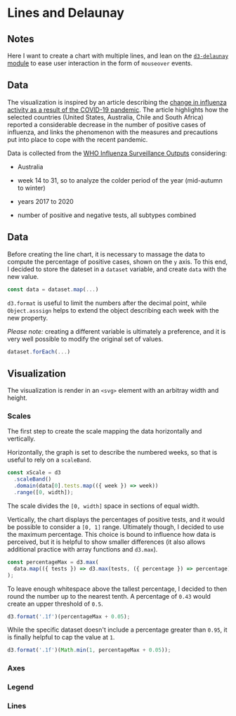 # Lines and Delaunay

<!-- ## [Live Demo]() -->

## Notes

Here I want to create a chart with multiple lines, and lean on the [`d3-delaunay` module](https://github.com/d3/d3-delaunay) to ease user interaction in the form of `mouseover` events.

## Data

The visualization is inspired by an article describing the [change in influenza activity as a result of the COVID-19 pandemic](https://www.cdc.gov/mmwr/volumes/69/wr/mm6937a6.htm?s_cid=mm6937a6_w). The article highlights how the selected countries (United States, Australia, Chile and South Africa) reported a considerable decrease in the number of positive cases of influenza, and links the phenomenon with the measures and precautions put into place to cope with the recent pandemic.

Data is collected from the [WHO Influenza Surveillance Outputs](https://www.who.int/influenza/resources/charts/en/) considering:

- Australia

- week 14 to 31, so to analyze the colder period of the year (mid-autumn to winter)

- years 2017 to 2020

- number of positive and negative tests, all subtypes combined

## Data

Before creating the line chart, it is necessary to massage the data to compute the percentage of positive cases, shown on the `y` axis. To this end, I decided to store the dateset in a `dataset` variable, and create `data` with the new value.

```js
const data = dataset.map(...)
```

`d3.format` is useful to limit the numbers after the decimal point, while `Object.asssign` helps to extend the object describing each week with the new property.

_Please note:_ creating a different variable is ultimately a preference, and it is very well possible to modify the original set of values.

```js
dataset.forEach(...)
```

## Visualization

The visualization is render in an `<svg>` element with an arbitray width and height.

### Scales

The first step to create the scale mapping the data horizontally and vertically.

Horizontally, the graph is set to describe the numbered weeks, so that is useful to rely on a `scaleBand`.

```js
const xScale = d3
  .scaleBand()
  .domain(data[0].tests.map(({ week }) => week))
  .range([0, width]);
```

The scale divides the `[0, width]` space in sections of equal width.

Vertically, the chart displays the percentages of positive tests, and it would be possible to consider a `[0, 1]` range. Ultimately though, I decided to use the maximum percentage. This choice is bound to influence how data is perceived, but it is helpful to show smaller differences (it also allows additional practice with array functions and `d3.max`).

```js
const percentageMax = d3.max(
  data.map(({ tests }) => d3.max(tests, ({ percentage }) => percentage))
);
```

To leave enough whitespace above the tallest percentage, I decided to then round the number up to the nearest tenth. A percentage of `0.43` would create an upper threshold of `0.5`.

```js
d3.format('.1f')(percentageMax + 0.05);
```

While the specific dataset doesn't include a percentage greater than `0.95`, it is finally helpful to cap the value at `1`.

```js
d3.format('.1f')(Math.min(1, percentageMax + 0.05));
```

### Axes

### Legend

### Lines
